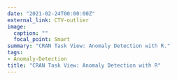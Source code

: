 ```yaml
---
date: "2021-02-24T00:00:00Z"
external_link: CTV-outlier
image:
  caption: ""
  focal_point: Smart
summary: "CRAN Task View: Anomaly Detection with R."
tags:
- Anomaly-Detection
title: "CRAN Task View: Anomaly Detection with R"
---
```

